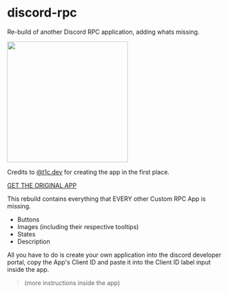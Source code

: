 # discord-rpc
Re-build of another Discord RPC application, adding whats missing.

<img src='https://github-production-user-asset-6210df.s3.amazonaws.com/106491722/265821862-cd27cdea-d279-4edc-a19b-fd202fa2f7fc.png' height='280px'/>

Credits to [@t1c.dev](https://github.com/ThatOneCalculator/) for creating the app in the first place.

[GET THE ORIGINAL APP](https://github.com/ThatOneCalculator/DiscordRPCMaker)

This rebuild contains everything that EVERY other Custom RPC App is missing.
- Buttons
- Images (including their respective tooltips)
- States
- Description

All you have to do is create your own application into the discord developer portal, copy the App's Client ID and paste it into the Client ID label input inside the app.
>(more instructions inside the app)
